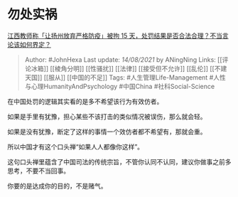 # 勿处实祸
[江西教师称「让扬州放弃严格防疫」被拘 15 天，处罚结果是否合法合理？不当言论该如何界定？](https://www.zhihu.com/question/479240905/answer/2056698459)

> Author: #JohnHexa 
Last update: *14/08/2021* by ANingNing
Links: [[评论冰箱]] [[棱角分明]] [[性骚扰]] [[法律]] [[接受但不允许]] [[乱伦]] [[不建天国]] [[服从]] [[中国的不足]]
Tags: #人生管理Life-Management #人性与心理HumanityAndPsychology #中国China #社科Social-Science 


在中国处罚的逻辑其实看的是多不希望该行为有效仿者。

如果是手里有犹豫，担心某些不该打击的类似情况被误伤，那么就会轻。

如果是没有犹豫，断定了这样的事情一个效仿者都不希望有，那就会重。

所以中国才有这个口头禅“如果人人都像你这样”。

这句口头禅里蕴含了中国司法的传统宗旨，不管你认同不认同，建议你做事之前多思考，不要不当回事。

你要的是达成你的目的，不是赌气。

  
